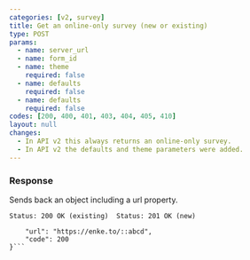 ```yaml
---
categories: [v2, survey]
title: Get an online-only survey (new or existing)
type: POST
params: 
  - name: server_url 
  - name: form_id
  - name: theme
    required: false
  - name: defaults
    required: false 
  - name: defaults
    required: false
codes: [200, 400, 401, 403, 404, 405, 410]
layout: null
changes:
  - In API v2 this always returns an online-only survey.
  - In API v2 the defaults and theme parameters were added.
---
```


### Response

Sends back an object including a url property.

```Status: 200 OK (existing)  Status: 201 OK (new)```
```{
    "url": "https://enke.to/::abcd",
    "code": 200
}```
